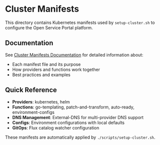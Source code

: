 # Cluster Manifests

This directory contains Kubernetes manifests used by `setup-cluster.sh` to configure the Open Service Portal platform.

## Documentation

See [Cluster Manifests Documentation](../../docs/cluster/manifests.md) for detailed information about:
- Each manifest file and its purpose
- How providers and functions work together
- Best practices and examples

## Quick Reference

- **Providers**: kubernetes, helm
- **Functions**: go-templating, patch-and-transform, auto-ready, environment-configs
- **DNS Management**: External-DNS for multi-provider DNS support
- **Configs**: Environment configurations with local defaults
- **GitOps**: Flux catalog watcher configuration

These manifests are automatically applied by `./scripts/setup-cluster.sh`.